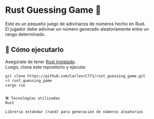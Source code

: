 # Rust Guessing Game 🎯

Este es un pequeño juego de adivinanza de números hecho en Rust.  
El jugador debe adivinar un número generado aleatoriamente entre un rango determinado.

## 🚀 Cómo ejecutarlo

Asegúrate de tener [Rust instalado](https://www.rust-lang.org/tools/install).  
Luego, clona este repositorio y ejecuta:

```bash
git clone https://github.com/CarlosrC771/rust_guessing_game.git
cd rust_guessing_game
cargo run


🛠 Tecnologías utilizadas
Rust

Librería estándar (rand) para generación de números aleatorios
